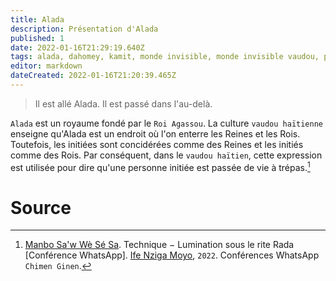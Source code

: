 ```yaml
---
title: Alada
description: Présentation d'Alada
published: 1
date: 2022-01-16T21:29:19.640Z
tags: alada, dahomey, kamit, monde invisible, monde invisible vaudou, paradis, paradis vaudou, religion kamit, royaume, royaume d'alada, royaume dahomey, spiritualité kamit, spiritualité vaudou, spiritualité vaudou haïtienne, vaudou, vaudou haïtien
editor: markdown
dateCreated: 2022-01-16T21:20:39.465Z
---
```


> Il est allé Alada.
> Il est passé dans l'au-delà.

`Alada` est un royaume fondé par le `Roi Agassou`. La culture `vaudou haïtienne` enseigne qu'Alada est un endroit où l'on enterre les Reines et les Rois. Toutefois, les initiées sont concidérées comme des Reines et les initiés comme des Rois. Par conséquent, dans le `vaudou haïtien`, cette expression est utilisée pour dire qu'une personne initiée est passée de vie à trépas.[^1]

# Source

[^1]:  [Manbo Sa'w Wè Sé Sa](https://www.facebook.com/rosmywaystv). Technique − Lumination sous le rite Rada [Conférence WhatsApp]. [Ife Nziga Moyo](https://www.facebook.com/IF%C3%89-Nzinga-Moyo-102447998373899/), `2022`. Conférences WhatsApp `Chimen Ginen`.
